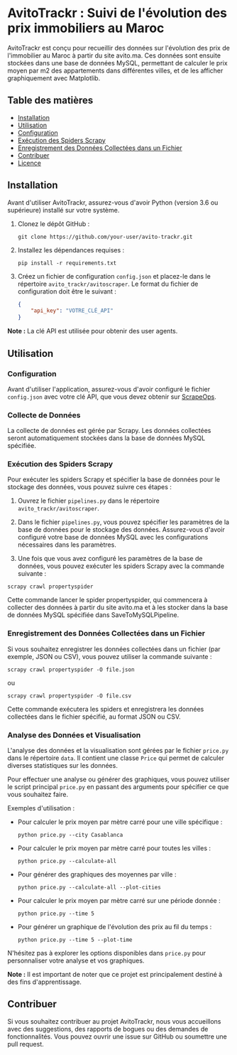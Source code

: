# AvitoTrackr : Suivi de l'évolution des prix immobiliers au Maroc

AvitoTrackr est conçu pour recueillir des données sur l'évolution des prix de l'immobilier au Maroc à partir du site avito.ma. Ces données sont ensuite stockées dans une base de données MySQL, permettant de calculer le prix moyen par m2 des appartements dans différentes villes, et de les afficher graphiquement avec Matplotlib.

## Table des matières
- [Installation](#installation)
- [Utilisation](#utilisation)
- [Configuration](#configuration)
- [Exécution des Spiders Scrapy](#exécution-des-spiders-scrapy)
- [Enregistrement des Données Collectées dans un Fichier](#enregistrement-des-données-collectées-dans-un-fichier)
- [Contribuer](#contribuer)
- [Licence](#licence)

## Installation

Avant d'utiliser AvitoTrackr, assurez-vous d'avoir Python (version 3.6 ou supérieure) installé sur votre système.

1. Clonez le dépôt GitHub :

    ```
    git clone https://github.com/your-user/avito-trackr.git
    ```

2. Installez les dépendances requises :

    ```
    pip install -r requirements.txt
    ```

3. Créez un fichier de configuration `config.json` et placez-le dans le répertoire `avito_trackr/avitoscraper`. Le format du fichier de configuration doit être le suivant :

    ```json
    {
        "api_key": "VOTRE_CLÉ_API"
    }
    ```

**Note :** La clé API est utilisée pour obtenir des user agents.

## Utilisation

### Configuration

Avant d'utiliser l'application, assurez-vous d'avoir configuré le fichier `config.json` avec votre clé API, que vous devez obtenir sur [ScrapeOps](https://scrapeops.io/).

### Collecte de Données

La collecte de données est gérée par Scrapy. Les données collectées seront automatiquement stockées dans la base de données MySQL spécifiée.


### Exécution des Spiders Scrapy

Pour exécuter les spiders Scrapy et spécifier la base de données pour le stockage des données, vous pouvez suivre ces étapes :

1. Ouvrez le fichier `pipelines.py` dans le répertoire `avito_trackr/avitoscraper`.

2. Dans le fichier `pipelines.py`, vous pouvez spécifier les paramètres de la base de données pour le stockage des données. Assurez-vous d'avoir configuré votre base de données MySQL avec les configurations nécessaires dans les paramètres.

3. Une fois que vous avez configuré les paramètres de la base de données, vous pouvez exécuter les spiders Scrapy avec la commande suivante :

```
scrapy crawl propertyspider
```

Cette commande lancer le spider propertyspider, qui commencera à collecter des données à partir du site avito.ma et à les stocker dans la base de données MySQL spécifiée dans SaveToMySQLPipeline.

### Enregistrement des Données Collectées dans un Fichier

Si vous souhaitez enregistrer les données collectées dans un fichier (par exemple, JSON ou CSV), vous pouvez utiliser la commande suivante :
```
scrapy crawl propertyspider -O file.json
```
ou
```
scrapy crawl propertyspider -O file.csv
```

Cette commande exécutera les spiders et enregistrera les données collectées dans le fichier spécifié, au format JSON ou CSV.

### Analyse des Données et Visualisation

L'analyse des données et la visualisation sont gérées par le fichier `price.py` dans le répertoire `data`. Il contient une classe `Price` qui permet de calculer diverses statistiques sur les données.

Pour effectuer une analyse ou générer des graphiques, vous pouvez utiliser le script principal `price.py` en passant des arguments pour spécifier ce que vous souhaitez faire.

Exemples d'utilisation :

- Pour calculer le prix moyen par mètre carré pour une ville spécifique :
    ```
    python price.py --city Casablanca
    ```

- Pour calculer le prix moyen par mètre carré pour toutes les villes :
    ```
    python price.py --calculate-all
    ```

- Pour générer des graphiques des moyennes par ville :
    ```
    python price.py --calculate-all --plot-cities
    ```

- Pour calculer le prix moyen par mètre carré sur une période donnée :
    ```
    python price.py --time 5
    ```

- Pour générer un graphique de l'évolution des prix au fil du temps :
    ```
    python price.py --time 5 --plot-time
    ```

N'hésitez pas à explorer les options disponibles dans `price.py` pour personnaliser votre analyse et vos graphiques.

**Note :** Il est important de noter que ce projet est principalement destiné à des fins d'apprentissage.

## Contribuer

Si vous souhaitez contribuer au projet AvitoTrackr, nous vous accueillons avec des suggestions, des rapports de bogues ou des demandes de fonctionnalités. Vous pouvez ouvrir une issue sur GitHub ou soumettre une pull request.
